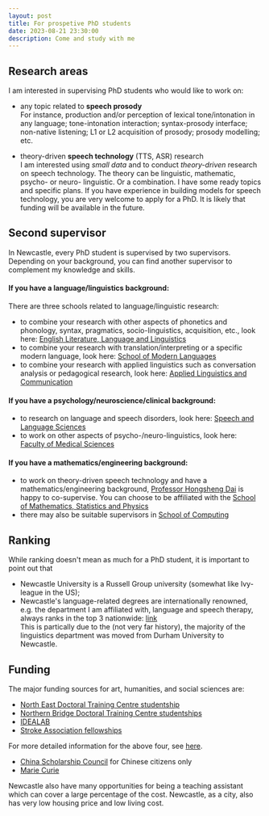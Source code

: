 ```yaml
---
layout: post
title: For prospetive PhD students
date: 2023-08-21 23:30:00
description: Come and study with me
---
```


## Research areas
I am interested in supervising PhD students who would like to work on:  

- any topic related to **speech prosody**  
For instance, production and/or perception of lexical tone/intonation in any language; tone-intonation interaction; syntax-prosody interface; non-native listening; L1 or L2 acquisition of prosody; prosody modelling; etc.  

- theory-driven **speech technology** (TTS, ASR) research  
I am interested using *small data* and to conduct *theory-driven* research on speech technology. The theory can be linguistic, mathematic, psycho- or neuro- linguistic. Or a combination. I have some ready topics and specific plans. If you have experience in building models for speech technology, you are very welcome to apply for a PhD. It is likely that funding will be available in the future.  


## Second supervisor
In Newcastle, every PhD student is supervised by two supervisors. Depending on your background, you can find another supervisor to complement my knowledge and skills.

#### If you have a language/linguistics background:
There are three schools related to language/linguistic research:  
- to combine your research with other aspects of phonetics and phonology, syntax, pragmatics, socio-linguistics, acquisition, etc., look here: [English Literature, Language and Linguistics](https://www.ncl.ac.uk/elll/people/language-linguistics/)
- to combine your research with translation/interpreting or a specific modern language, look here: [School of Modern Languages](https://www.ncl.ac.uk/sml/our-people/)
- to combine your research with applied linguistics such as conversation analysis or pedagogical research, look here: [Applied Linguistics and Communication](https://www.ncl.ac.uk/ecls/people/linguistics-communication/)

#### If you have a psychology/neuroscience/clinical background:
- to research on language and speech disorders, look here: [Speech and Language Sciences](https://www.ncl.ac.uk/ecls/people/speech-language/)
- to work on other aspects of psycho-/neuro-linguistics, look here: [Faculty of Medical Sciences](https://www.ncl.ac.uk/medical-sciences/people/academic/)


#### If you have a mathematics/engineering background:
- to work on theory-driven speech technology and have a mathematics/engineering background, [Professor Hongsheng Dai](https://www.ncl.ac.uk/maths-physics/people/profile/hongshengdai.html) is happy to co-supervise. You can choose to be affiliated with the [School of Mathematics, Statistics and Physics](https://www.ncl.ac.uk/maths-physics/)
- there may also be suitable supervisors in [School of Computing](https://www.ncl.ac.uk/computing/staff/academic/)


## Ranking
While ranking doesn't mean as much for a PhD student, it is important to point out that
- Newcastle University is a Russell Group university (somewhat like Ivy-league in the US);
- Newcastle's language-related degrees are internationally renowned, e.g. the department I am affiliated with, language and speech therapy, always ranks in the top 3 nationwide: [link](https://www.thecompleteuniversityguide.co.uk/league-tables/rankings/speech-and-language-therapy)  
This is partically due to the (not very far history), the majority of the linguistics department was moved from Durham University to Newcastle.

## Funding
The major funding sources for art, humanities, and social sciences are:
- [North East Doctoral Training Centre studentship](https://www.ninedtp.ac.uk/)
- [Northern Bridge Doctoral Training Centre studentships ](http://www.northernbridge.ac.uk/)
- [IDEALAB](https://phd-idealab.com/#:~:text=IDEALAB%20The%20PhD%20Program%20International%20Doctorate%20for%20Experimental,and%20foundations%20of%20human%20language%20integrating%20interdisciplinary%20approaches.)  
- [Stroke Association fellowships](https://www.stroke.org.uk/research/our-funding-schemes)   

For more detailed information for the above four, see [here](https://www.ncl.ac.uk/ecls/study-with-us/postgraduate-research/phd-opportunities/).

- [China Scholarship Council](http://apply.csc.edu.cn/) for Chinese citizens only 
- [Marie Curie](https://www.findaphd.com/guides/marie-sklodowska-curie-actions-msca-phd-funding)

Newcastle also have many opportunities for being a teaching assistant which can cover a large percentage of the cost.
Newcastle, as a city, also has very low housing price and low living cost.